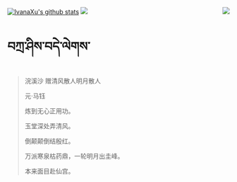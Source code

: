 [![IvanaXu's github stats](https://github-readme-stats.vercel.app/api?username=IvanaXu&show_icons=true&theme=vue-dark)](https://github.com/anuraghazra/github-readme-stats)
<img align="right" src="https://github-readme-stats.vercel.app/api/top-langs/?username=IvanaXu&langs_count=7&theme=graywhite" />
<img src="https://github-readme-stats.vercel.app/api/wakatime?username=IvanaXu&layout=compact&langs_count=6&theme=vue-dark&&custom_title=Programming Times(Jul 29 2021-)" />
# བཀྲ་ཤིས་བདེ་ལེགས་
> 浣溪沙 赠清风散人明月散人
>
> 元·马钰
>
> 炼到无心正用功。
> 
> 玉堂深处弄清风。
> 
> 倒颠颠倒结殷红。
> 
> 万派寒泉枯药鼎，一轮明月出圭峰。
> 
> 本来面目赴仙宫。